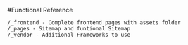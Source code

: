 #Functional Reference

```
/_frontend - Complete frontend pages with assets folder
/_pages - Sitemap and funtional Sitemap
/_vendor - Additional Frameworks to use
```
